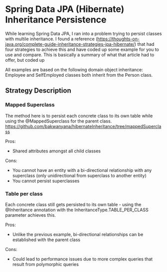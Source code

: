 # Spring Data JPA (Hibernate) Inheritance Persistence 
While learning Spring Data JPA, I ran into a problem trying to persist classes with multile inheritance.
I found a reference (https://thoughts-on-java.org/complete-guide-inheritance-strategies-jpa-hibernate/) that had four strategies to achieve this and have coded up some example for you to use and compare.
This is basically a summary of what that article had to offer, but coded up

All examples are based on the following domain object inheritance: Employee and SelfEmployed classes both inherit from the Person class.

## Strategy Description
### Mapped Superclass
The method here is to persist each concrete class to its own table while using the @MappedSuperclass for the parent class.
https://github.com/bakwanyana/hibernateInheritance/tree/mappedSuperclass

Pros:
* Shared attributes amongst all child classes

Cons:
* You cannot have an entity with a bi-directional relationship with any superclass (only unidirectional from superclass to another entity)
* You cannot persist superclasses

### Table per class
Each concrete class still gets persisted to its own table - using the @Inheritance  annotation with the InheritanceType.TABLE_PER_CLASS parameter achieves this.


Pros:
* Unlike the previous example, bi-directional relationships can be established with the parent class

Cons:
* Could lead to performance issues due to more complex queries that result from polymorphic queries
